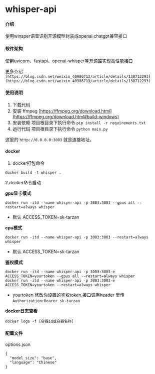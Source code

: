 # whisper-api

#### 介绍
使用winsper语音识别开源模型封装成openai chatgpt兼容接口

#### 软件架构
使用uvicorn、fastapi、openai-whisper等开源库实现高性能接口

更多介绍 `[https://blog.csdn.net/weixin_40986713/article/details/138712293](https://blog.csdn.net/weixin_40986713/article/details/138712293)`

#### 使用说明

1.  下载代码
2.  安装 ffmpeg [https://ffmpeg.org/download.html](https://ffmpeg.org/download.html#build-windows)
3.  安装依赖 项目根目录下执行命令 `pip install -r requirements.txt`
4.  运行代码 项目根目录下执行命令 `python main.py`

这里的 `http://0.0.0.0:3003` 就是连接地址。

#### docker 

1. docker打包命令

```
docker build -t whisper .
```


2.docker命令启动

 **gpu显卡模式** 

```
docker run -itd --name whisper-api -p 3003:3003 --gpus all --restart=always whisper
```
- 默认 ACCESS_TOKEN=sk-tarzan

 **cpu模式** 

```
docker run -itd --name whisper-api -p 3003:3003 --restart=always whisper
```
- 默认 ACCESS_TOKEN=sk-tarzan

 **鉴权模式** 

```
docker run -itd --name whisper-api -p 3003:3003-e ACCESS_TOKEN=yourtoken --gpus all --restart=always whisper
docker run -itd --name whisper-api -p 3003:3003-e ACCESS_TOKEN=yourtoken --restart=always whisper
```
- yourtoken 修改你设置的鉴权token,接口调用header 里传 `Authorization:Bearer sk-tarzan`

 **docker日志查看**
```
docker logs -f [容器id或容器名称]
```

#### 配置文件
options.json
```
{
  "model_size": "base",
  "language": "Chinese"
}
```

